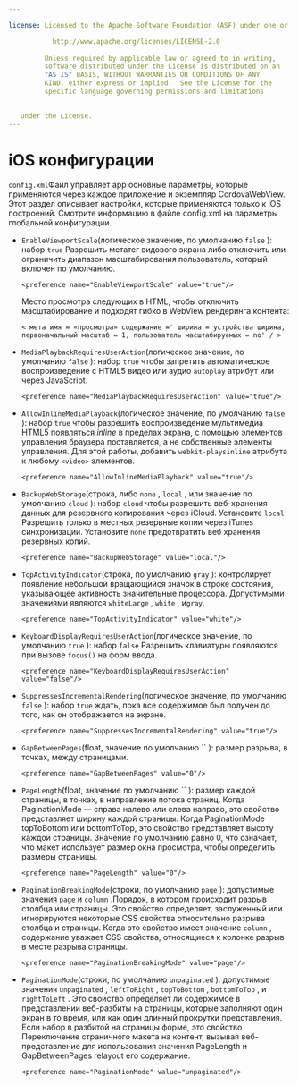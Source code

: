 ```yaml
---

license: Licensed to the Apache Software Foundation (ASF) under one or more contributor license agreements. See the NOTICE file distributed with this work for additional information regarding copyright ownership. The ASF licenses this file to you under the Apache License, Version 2.0 (the "License"); you may not use this file except in compliance with the License. You may obtain a copy of the License at

           http://www.apache.org/licenses/LICENSE-2.0
    
         Unless required by applicable law or agreed to in writing,
         software distributed under the License is distributed on an
         "AS IS" BASIS, WITHOUT WARRANTIES OR CONDITIONS OF ANY
         KIND, either express or implied.  See the License for the
         specific language governing permissions and limitations
    

   under the License.
---
```


# iOS конфигурации

`config.xml`Файл управляет app основные параметры, которые применяются через каждое приложение и экземпляр CordovaWebView. Этот раздел описывает настройки, которые применяются только к iOS построений. Смотрите информацию в файле config.xml на параметры глобальной конфигурации.

*   `EnableViewportScale`(логическое значение, по умолчанию `false` ): набор `true` Разрешить метатег видового экрана либо отключить или ограничить диапазон масштабирования пользователь, который включен по умолчанию.
    
        <preference name="EnableViewportScale" value="true"/>
        
    
    Место просмотра следующих в HTML, чтобы отключить масштабирование и подходят гибко в WebView рендеринга контента:
    
        < мета имя = «просмотра» содержание =' ширина = устройства ширина, первоначальный масштаб = 1, пользователь масштабируемых = no' / >
        

*   `MediaPlaybackRequiresUserAction`(логическое значение, по умолчанию `false` ): набор `true` чтобы запретить автоматическое воспроизведение с HTML5 видео или аудио `autoplay` атрибут или через JavaScript.
    
        <preference name="MediaPlaybackRequiresUserAction" value="true"/>
        

*   `AllowInlineMediaPlayback`(логическое значение, по умолчанию `false` ): набор `true` чтобы разрешить воспроизведение мультимедиа HTML5 появляться *inline* в пределах экрана, с помощью элементов управления браузера поставляется, а не собственные элементы управления. Для этой работы, добавить `webkit-playsinline` атрибута к любому `<video>` элементов.
    
        <preference name="AllowInlineMediaPlayback" value="true"/>
        

*   `BackupWebStorage`(строка, либо `none` , `local` , или значение по умолчанию `cloud` ): набор `cloud` чтобы разрешить веб-хранения данных для резервного копирования через iCloud. Установите `local` Разрешить только в местных резервные копии через iTunes синхронизации. Установите `none` предотвратить веб хранения резервных копий.
    
        <preference name="BackupWebStorage" value="local"/>
        

*   `TopActivityIndicator`(строка, по умолчанию `gray` ): контролирует появление небольшой вращающийся значок в строке состояния, указывающее активность значительные процессора. Допустимыми значениями являются `whiteLarge` , `white` , и`gray`.
    
        <preference name="TopActivityIndicator" value="white"/>
        

*   `KeyboardDisplayRequiresUserAction`(логическое значение, по умолчанию `true` ): набор `false` Разрешить клавиатуры появляются при вызове `focus()` на форм ввода.
    
        <preference name="KeyboardDisplayRequiresUserAction" value="false"/>
        

*   `SuppressesIncrementalRendering`(логическое значение, по умолчанию `false` ): набор `true` ждать, пока все содержимое был получен до того, как он отображается на экране.
    
        <preference name="SuppressesIncrementalRendering" value="true"/>
        

*   `GapBetweenPages`(float, значение по умолчанию `` ): размер разрыва, в точках, между страницами.
    
        <preference name="GapBetweenPages" value="0"/>
        

*   `PageLength`(float, значение по умолчанию `` ): размер каждой страницы, в точках, в направление потока страниц. Когда PaginationMode — справа налево или слева направо, это свойство представляет ширину каждой страницы. Когда PaginationMode topToBottom или bottomToTop, это свойство представляет высоту каждой страницы. Значение по умолчанию равно 0, что означает, что макет использует размер окна просмотра, чтобы определить размеры страницы.
    
        <preference name="PageLength" value="0"/>
        

*   `PaginationBreakingMode`(строки, по умолчанию `page` ): допустимые значения `page` и `column` .Порядок, в котором происходит разрыв столбца или страницы. Это свойство определяет, заслуженный или игнорируются некоторые CSS свойства относительно разрыва столбца и страницы. Когда это свойство имеет значение `column` , содержание уважает CSS свойства, относящиеся к колонке разрыв в месте разрыва страницы.
    
        <preference name="PaginationBreakingMode" value="page"/>
        

*   `PaginationMode`(строки, по умолчанию `unpaginated` ): допустимые значения `unpaginated` , `leftToRight` , `topToBottom` , `bottomToTop` , и `rightToLeft` . Это свойство определяет ли содержимое в представлении веб-разбиты на страницы, которые заполняют один экран в то время, или как один длинный прокрутки представления. Если набор в разбитой на страницы форме, это свойство Переключение страничного макета на контент, вызывая веб-представление для использования значения PageLength и GapBetweenPages relayout его содержание.
    
        <preference name="PaginationMode" value="unpaginated"/>